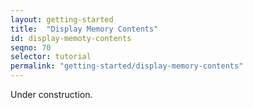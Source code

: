 ```yaml
---
layout: getting-started
title:  "Display Memory Contents"
id: display-memoty-contents
seqno: 70
selector: tutorial
permalink: "getting-started/display-memory-contents"
---
```


Under construction.
